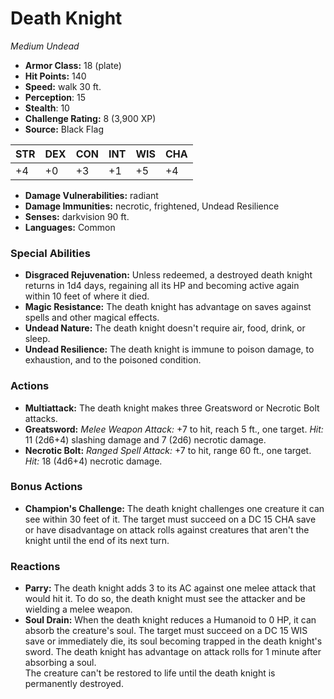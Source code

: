 # Death Knight

*Medium* *Undead*

- **Armor Class:** 18 (plate)
- **Hit Points:** 140 
- **Speed:** walk 30 ft.
- **Perception**: 15
- **Stealth**: 10
- **Challenge Rating:** 8 (3,900 XP)
- **Source:** Black Flag

| STR | DEX | CON | INT | WIS | CHA |
| --- | --- | --- | --- | --- | --- |
| +4 | +0 | +3 | +1 | +5 | +4 |

- **Damage Vulnerabilities:** radiant
- **Damage Immunities:** necrotic, frightened, Undead Resilience
- **Senses:** darkvision 90 ft.
- **Languages:** Common

### Special Abilities

- **Disgraced Rejuvenation:** Unless redeemed, a destroyed death knight returns in 1d4 days, regaining all its HP and becoming active again within 10 feet of where it died.
- **Magic Resistance:** The death knight has advantage on saves against spells and other magical effects.
- **Undead Nature:** The death knight doesn't require air, food, drink, or sleep.
- **Undead Resilience:** The death knight is immune to poison damage, to exhaustion, and to the poisoned condition.

### Actions

- **Multiattack:** The death knight makes three Greatsword or Necrotic Bolt attacks.
- **Greatsword:** _Melee Weapon Attack:_ +7 to hit, reach 5 ft., one target. _Hit:_ 11 (2d6+4) slashing damage and 7 (2d6) necrotic damage.
- **Necrotic Bolt:** _Ranged Spell Attack:_ +7 to hit, range 60 ft., one target. _Hit:_ 18 (4d6+4) necrotic damage.

### Bonus Actions

- **Champion's Challenge:** The death knight challenges one creature it can see within 30 feet of it. The target must succeed on a DC 15 CHA save or have disadvantage on attack rolls against creatures that aren't the knight until the end of its next turn.

### Reactions

- **Parry:** The death knight adds 3 to its AC against one melee attack that would hit it. To do so, the death knight must see the attacker and be wielding a melee weapon.
- **Soul Drain:** When the death knight reduces a Humanoid to 0 HP, it can absorb the creature's soul. The target must succeed on a DC 15 WIS save or immediately die, its soul becoming trapped in the death knight's sword. The death knight has advantage on attack rolls for 1 minute after absorbing a soul.<br>The creature can't be restored to life until the death knight is permanently destroyed.
